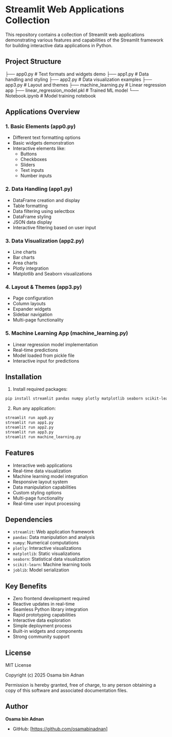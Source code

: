 # Streamlit Web Applications Collection

This repository contains a collection of Streamlit web applications demonstrating various features and capabilities of the Streamlit framework for building interactive data applications in Python.

## Project Structure

├── app0.py                       # Text formats and widgets demo
├── app1.py                       # Data handling and styling
├── app2.py                       # Data visualization examples
├── app3.py                       # Layout and themes
├── machine_learning.py           # Linear regression app
├── linear_regression_model.pkl   # Trained ML model
└── Notebook.ipynb               # Model training notebook


## Applications Overview

### 1. Basic Elements (app0.py)
- Different text formatting options
- Basic widgets demonstration
- Interactive elements like:
  - Buttons
  - Checkboxes
  - Sliders
  - Text inputs
  - Number inputs

### 2. Data Handling (app1.py)
- DataFrame creation and display
- Table formatting
- Data filtering using selectbox
- DataFrame styling
- JSON data display
- Interactive filtering based on user input

### 3. Data Visualization (app2.py)
- Line charts
- Bar charts
- Area charts
- Plotly integration
- Matplotlib and Seaborn visualizations

### 4. Layout & Themes (app3.py)
- Page configuration
- Column layouts
- Expander widgets
- Sidebar navigation
- Multi-page functionality

### 5. Machine Learning App (machine_learning.py)
- Linear regression model implementation
- Real-time predictions
- Model loaded from pickle file
- Interactive input for predictions

## Installation

1. Install required packages:
```bash
pip install streamlit pandas numpy plotly matplotlib seaborn scikit-learn joblib
```

2. Run any application:

``` bash
streamlit run app0.py
streamlit run app1.py
streamlit run app2.py
streamlit run app3.py
streamlit run machine_learning.py
```

## Features
- Interactive web applications
- Real-time data visualization
- Machine learning model integration
- Responsive layout system
- Data manipulation capabilities
- Custom styling options
- Multi-page functionality
- Real-time user input processing

## Dependencies
- `streamlit`: Web application framework
- `pandas`: Data manipulation and analysis
- `numpy`: Numerical computations
- `plotly`: Interactive visualizations
- `matplotlib`: Static visualizations
- `seaborn`: Statistical data visualization
- `scikit-learn`: Machine learning tools
- `joblib`: Model serialization

## Key Benefits
- Zero frontend development required
- Reactive updates in real-time
- Seamless Python library integration
- Rapid prototyping capabilities
- Interactive data exploration
- Simple deployment process
- Built-in widgets and components
- Strong community support

## License
MIT License

Copyright (c) 2025 Osama bin Adnan

Permission is hereby granted, free of charge, to any person obtaining a copy
of this software and associated documentation files.

## Author
**Osama bin Adnan**
- GitHub: [https://github.com/osamabinadnan]
